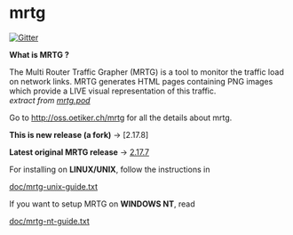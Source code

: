 # mrtg

[![Gitter](https://badges.gitter.im/oetiker/mrtg.svg)](https://gitter.im/oetiker/mrtg?utm_source=badge&utm_medium=badge&utm_campaign=pr-badge&utm_content=badge)

**What is MRTG ?**

The Multi Router Traffic Grapher (MRTG) is a tool to monitor the traffic load on network links.
MRTG generates HTML pages containing PNG images which provide a LIVE visual representation of this traffic. <br>
*extract from [mrtg.pod](https://github.com/oetiker/mrtg/edit/master/src/doc/mrtg.pod)*

Go to http://oss.oetiker.ch/mrtg for all the details about mrtg. <br>

**This is new release (a fork)** -> [2.17.8]

**Latest original MRTG release** -> [2.17.7](https://github.com/oetiker/mrtg/releases/tag/v2.17.7)

For installing on **LINUX/UNIX**, follow the instructions in

  [doc/mrtg-unix-guide.txt](https://github.com/oetiker/mrtg/blob/master/src/doc/mrtg-unix-guide.pod)

If you want to setup MRTG on **WINDOWS NT**, read

  [doc/mrtg-nt-guide.txt](https://github.com/oetiker/mrtg/blob/master/src/doc/mrtg-nt-guide.pod)
